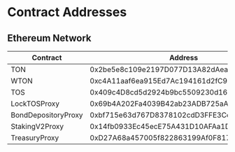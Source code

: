 # Contract Addresses


## Ethereum Network


| Contract | Address |
| -------- | -------- |
| <span style="font-size:100%">TON</span>| 0x2be5e8c109e2197D077D13A82dAead6a9b3433C5     | 0xa30fe40285b8f5c0457dbc3b7c8a280373c40044     |
| <span style="font-size:100%">WTON</span>     | 0xc4A11aaf6ea915Ed7Ac194161d2fC9384F15bff2     | 0x79e0d92670106c85e9067b56b8f674340dca0bbd     |
| <span style="font-size:100%">TOS</span>     | 0x409c4D8cd5d2924b9bc5509230d16a61289c8153     | 0xff3ef745d9878afe5934ff0b130868afddbc58e8     |
| <span style="font-size:100%">LockTOSProxy</span>     | 0x69b4A202Fa4039B42ab23ADB725aA7b1e9EEBD79     | 0x8Fb966Bfb690a8304a5CdE54d9Ed6F7645b26576     |
| <span style="font-size:100%">BondDepositoryProxy</span>     | 0xbf715e63d767D8378102cdD3FFE3Ce2BF1E02c91     | 0x4d08d2113b75Bfd8B6C5D3Dd956165e1853dC6A4     |
| <span style="font-size:100%">StakingV2Proxy</span>     | 0x14fb0933Ec45ecE75A431D10AFAa1DDF7BfeE44C     | 0x80d1c91393C4B516f70Bc95d94b1D85667964531     |
| <span style="font-size:100%">TreasuryProxy</span>     | 0xD27A68a457005f822863199Af0F817f672588ad6     | 0xFD7C2c54a0A755a46793A91449806A4b14E3eEe8     |

